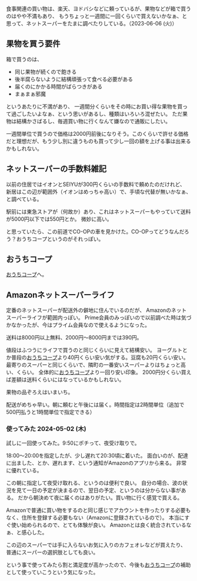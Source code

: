 食事関連の買い物は、楽天、ヨドバシなどに頼っているが、果物などが箱で買うのはやや不満もあり、
もうちょっと一週間に一回くらいで買えないかなぁ、と思って、ネットスーパーをたまに調べたりしている。（2023-06-06 (火)）

## 果物を買う要件

箱で買うのは、

- 同じ果物が続くので飽きる
- 後半腐らないように結構頑張って食べる必要がある
- 届くのにかかる時間がばらつきがある
- まぁまぁ邪魔

というあたりに不満があり、
一週間分くらいをその時にお買い得な果物を買って過ごしたいよなぁ、という思いがあるし、種類はいろいろ混ぜたい。
ただ果物は結構かさばるし、毎週買い物に行くなんて嫌なので通販にしたい。

一週間単位で買うので価格は2000円前後になりそう。このくらいで許せる価格だと理想だが、もう少し別に違うものも買って少し一回の額を上げる事は出来るかもしれない。

## ネットスーパーの手数料雑記

以前の住居ではイオンとSEIYUが300円くらいの手数料で頼めたのだけれど、
新居はこの辺が範囲外（イオンはめっちゃ高い）で、手頃な代替が無いかなぁ、と調べている。

駅前には東急ストアが（何故か）あり、これはネットスーパーもやっていて送料が5000円以下では550円とか。
微妙に高い。

と思っていたら、この前道でCO-OPの車を見かけた。CO-OPってどうなんだろう？おうちコープというのがそれっぽい。

## おうちコープ

[おうちコープ](%E3%81%8A%E3%81%86%E3%81%A1%E3%82%B3%E3%83%BC%E3%83%97)へ。

## Amazonネットスーパーライフ

定番のネットスーパーが配送外の僻地に住んでいるのだが、
Amazonのネットスーパーライフが範囲内っぽい。
Prime会員のみっぽいので以前調べた時は気づかなかったが、今はプライム会員なので使えるようになった。

送料は8000円以上無料、2000円～8000円までは390円。

値段はふつうにライフで買うのと同じくらいに見えて結構安い。
ヨーグルトとか普段の[おうちコープ](%E3%81%8A%E3%81%86%E3%81%A1%E3%82%B3%E3%83%BC%E3%83%97)より40円くらい安い気がする。豆腐も20円くらい安い。
最寄りのスーパーと同じくらいで、隣町の一番安いスーパーよりはちょっと高い、くらい。
全体的に[おうちコープ](%E3%81%8A%E3%81%86%E3%81%A1%E3%82%B3%E3%83%BC%E3%83%97)より一回り安い印象。
2000円分くらい買えば差額は送料くらいにはなっているかもしれない。

果物の品ぞろえはいまいち。

配送がめちゃ早い。朝に頼むと午後には届く。時間指定は2時間単位（追加で500円払うと1時間単位で指定できる）

### 使ってみた 2024-05-02 (木)

試しに一回使ってみた。9:50にポチって、夜受け取りで。

18:00～20:00を指定したが、少し遅れて20:30頃に着いた。
面白いのが、配達に出ました、とか、遅れます、という通知がAmazonのアプリから来る。
非常に優れている。

この朝に指定して夜受け取れる、というのは便利で良い。
自分の場合、波の状況を見て一日の予定が決まるので、翌日の予定、というのは分からない事がある。
だから朝決めて夜に届くのはありがたい。買い物に行く感覚で買える。

Amazonで普通に買い物をするのと同じ感じでアカウントを作ったりする必要もなく、住所を登録する必要もない（Amazonに登録されているので）。
本当にすぐ使い始められるので、とても体験が良い。
Amazonとは良く統合されているなぁ、と感心した。

この辺のスーパーでは手に入らないお気に入りのカフェオレなどが買えたり、
普通にスーパーの選択肢としても良い。

という事で使ってみたら割と満足度が高かったので、今後も[おうちコープ](%E3%81%8A%E3%81%86%E3%81%A1%E3%82%B3%E3%83%BC%E3%83%97)の補助として使っていこうという気になった。